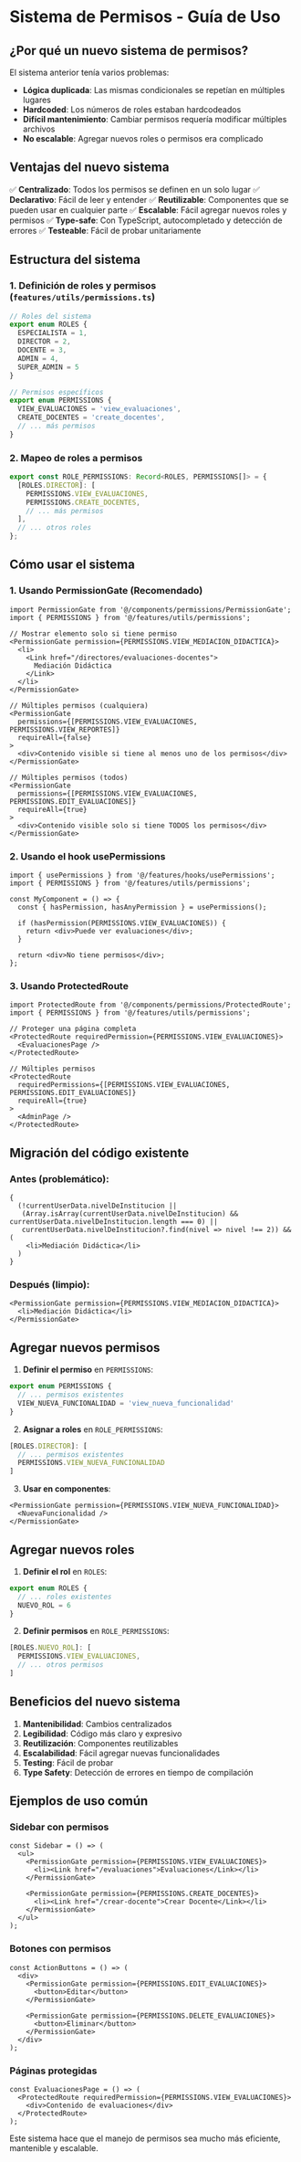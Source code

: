 # Sistema de Permisos - Guía de Uso

## ¿Por qué un nuevo sistema de permisos?

El sistema anterior tenía varios problemas:
- **Lógica duplicada**: Las mismas condicionales se repetían en múltiples lugares
- **Hardcoded**: Los números de roles estaban hardcodeados
- **Difícil mantenimiento**: Cambiar permisos requería modificar múltiples archivos
- **No escalable**: Agregar nuevos roles o permisos era complicado

## Ventajas del nuevo sistema

✅ **Centralizado**: Todos los permisos se definen en un solo lugar
✅ **Declarativo**: Fácil de leer y entender
✅ **Reutilizable**: Componentes que se pueden usar en cualquier parte
✅ **Escalable**: Fácil agregar nuevos roles y permisos
✅ **Type-safe**: Con TypeScript, autocompletado y detección de errores
✅ **Testeable**: Fácil de probar unitariamente

## Estructura del sistema

### 1. Definición de roles y permisos (`features/utils/permissions.ts`)

```typescript
// Roles del sistema
export enum ROLES {
  ESPECIALISTA = 1,
  DIRECTOR = 2,
  DOCENTE = 3,
  ADMIN = 4,
  SUPER_ADMIN = 5
}

// Permisos específicos
export enum PERMISSIONS {
  VIEW_EVALUACIONES = 'view_evaluaciones',
  CREATE_DOCENTES = 'create_docentes',
  // ... más permisos
}
```

### 2. Mapeo de roles a permisos

```typescript
export const ROLE_PERMISSIONS: Record<ROLES, PERMISSIONS[]> = {
  [ROLES.DIRECTOR]: [
    PERMISSIONS.VIEW_EVALUACIONES,
    PERMISSIONS.CREATE_DOCENTES,
    // ... más permisos
  ],
  // ... otros roles
};
```

## Cómo usar el sistema

### 1. Usando PermissionGate (Recomendado)

```tsx
import PermissionGate from '@/components/permissions/PermissionGate';
import { PERMISSIONS } from '@/features/utils/permissions';

// Mostrar elemento solo si tiene permiso
<PermissionGate permission={PERMISSIONS.VIEW_MEDIACION_DIDACTICA}>
  <li>
    <Link href="/directores/evaluaciones-docentes">
      Mediación Didáctica
    </Link>
  </li>
</PermissionGate>

// Múltiples permisos (cualquiera)
<PermissionGate 
  permissions={[PERMISSIONS.VIEW_EVALUACIONES, PERMISSIONS.VIEW_REPORTES]}
  requireAll={false}
>
  <div>Contenido visible si tiene al menos uno de los permisos</div>
</PermissionGate>

// Múltiples permisos (todos)
<PermissionGate 
  permissions={[PERMISSIONS.VIEW_EVALUACIONES, PERMISSIONS.EDIT_EVALUACIONES]}
  requireAll={true}
>
  <div>Contenido visible solo si tiene TODOS los permisos</div>
</PermissionGate>
```

### 2. Usando el hook usePermissions

```tsx
import { usePermissions } from '@/features/hooks/usePermissions';
import { PERMISSIONS } from '@/features/utils/permissions';

const MyComponent = () => {
  const { hasPermission, hasAnyPermission } = usePermissions();
  
  if (hasPermission(PERMISSIONS.VIEW_EVALUACIONES)) {
    return <div>Puede ver evaluaciones</div>;
  }
  
  return <div>No tiene permisos</div>;
};
```

### 3. Usando ProtectedRoute

```tsx
import ProtectedRoute from '@/components/permissions/ProtectedRoute';
import { PERMISSIONS } from '@/features/utils/permissions';

// Proteger una página completa
<ProtectedRoute requiredPermission={PERMISSIONS.VIEW_EVALUACIONES}>
  <EvaluacionesPage />
</ProtectedRoute>

// Múltiples permisos
<ProtectedRoute 
  requiredPermissions={[PERMISSIONS.VIEW_EVALUACIONES, PERMISSIONS.EDIT_EVALUACIONES]}
  requireAll={true}
>
  <AdminPage />
</ProtectedRoute>
```

## Migración del código existente

### Antes (problemático):
```tsx
{
  (!currentUserData.nivelDeInstitucion || 
   (Array.isArray(currentUserData.nivelDeInstitucion) && currentUserData.nivelDeInstitucion.length === 0) ||
   currentUserData.nivelDeInstitucion?.find(nivel => nivel !== 2)) && (
    <li>Mediación Didáctica</li>
  )
}
```

### Después (limpio):
```tsx
<PermissionGate permission={PERMISSIONS.VIEW_MEDIACION_DIDACTICA}>
  <li>Mediación Didáctica</li>
</PermissionGate>
```

## Agregar nuevos permisos

1. **Definir el permiso** en `PERMISSIONS`:
```typescript
export enum PERMISSIONS {
  // ... permisos existentes
  VIEW_NUEVA_FUNCIONALIDAD = 'view_nueva_funcionalidad'
}
```

2. **Asignar a roles** en `ROLE_PERMISSIONS`:
```typescript
[ROLES.DIRECTOR]: [
  // ... permisos existentes
  PERMISSIONS.VIEW_NUEVA_FUNCIONALIDAD
]
```

3. **Usar en componentes**:
```tsx
<PermissionGate permission={PERMISSIONS.VIEW_NUEVA_FUNCIONALIDAD}>
  <NuevaFuncionalidad />
</PermissionGate>
```

## Agregar nuevos roles

1. **Definir el rol** en `ROLES`:
```typescript
export enum ROLES {
  // ... roles existentes
  NUEVO_ROL = 6
}
```

2. **Definir permisos** en `ROLE_PERMISSIONS`:
```typescript
[ROLES.NUEVO_ROL]: [
  PERMISSIONS.VIEW_EVALUACIONES,
  // ... otros permisos
]
```

## Beneficios del nuevo sistema

1. **Mantenibilidad**: Cambios centralizados
2. **Legibilidad**: Código más claro y expresivo
3. **Reutilización**: Componentes reutilizables
4. **Escalabilidad**: Fácil agregar nuevas funcionalidades
5. **Testing**: Fácil de probar
6. **Type Safety**: Detección de errores en tiempo de compilación

## Ejemplos de uso común

### Sidebar con permisos
```tsx
const Sidebar = () => (
  <ul>
    <PermissionGate permission={PERMISSIONS.VIEW_EVALUACIONES}>
      <li><Link href="/evaluaciones">Evaluaciones</Link></li>
    </PermissionGate>
    
    <PermissionGate permission={PERMISSIONS.CREATE_DOCENTES}>
      <li><Link href="/crear-docente">Crear Docente</Link></li>
    </PermissionGate>
  </ul>
);
```

### Botones con permisos
```tsx
const ActionButtons = () => (
  <div>
    <PermissionGate permission={PERMISSIONS.EDIT_EVALUACIONES}>
      <button>Editar</button>
    </PermissionGate>
    
    <PermissionGate permission={PERMISSIONS.DELETE_EVALUACIONES}>
      <button>Eliminar</button>
    </PermissionGate>
  </div>
);
```

### Páginas protegidas
```tsx
const EvaluacionesPage = () => (
  <ProtectedRoute requiredPermission={PERMISSIONS.VIEW_EVALUACIONES}>
    <div>Contenido de evaluaciones</div>
  </ProtectedRoute>
);
```

Este sistema hace que el manejo de permisos sea mucho más eficiente, mantenible y escalable.

